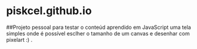 # piskcel.github.io
##Projeto pessoal para testar o conteúd aprendido em JavaScript
uma tela simples onde é possível esclher o tamanho de um canvas e desenhar com pixelart :) .

